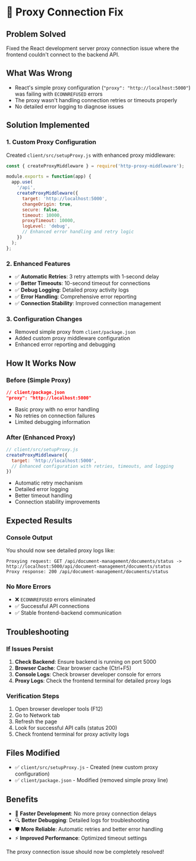 # 🔧 Proxy Connection Fix

## Problem Solved
Fixed the React development server proxy connection issue where the frontend couldn't connect to the backend API.

## What Was Wrong
- React's simple proxy configuration (`"proxy": "http://localhost:5000"`) was failing with `ECONNREFUSED` errors
- The proxy wasn't handling connection retries or timeouts properly
- No detailed error logging to diagnose issues

## Solution Implemented

### 1. Custom Proxy Configuration
Created `client/src/setupProxy.js` with enhanced proxy middleware:

```javascript
const { createProxyMiddleware } = require('http-proxy-middleware');

module.exports = function(app) {
  app.use(
    '/api',
    createProxyMiddleware({
      target: 'http://localhost:5000',
      changeOrigin: true,
      secure: false,
      timeout: 10000,
      proxyTimeout: 10000,
      logLevel: 'debug',
      // Enhanced error handling and retry logic
    })
  );
};
```

### 2. Enhanced Features
- ✅ **Automatic Retries**: 3 retry attempts with 1-second delay
- ✅ **Better Timeouts**: 10-second timeout for connections
- ✅ **Debug Logging**: Detailed proxy activity logs
- ✅ **Error Handling**: Comprehensive error reporting
- ✅ **Connection Stability**: Improved connection management

### 3. Configuration Changes
- Removed simple proxy from `client/package.json`
- Added custom proxy middleware configuration
- Enhanced error reporting and debugging

## How It Works Now

### Before (Simple Proxy)
```json
// client/package.json
"proxy": "http://localhost:5000"
```
- Basic proxy with no error handling
- No retries on connection failures
- Limited debugging information

### After (Enhanced Proxy)
```javascript
// client/src/setupProxy.js
createProxyMiddleware({
  target: 'http://localhost:5000',
  // Enhanced configuration with retries, timeouts, and logging
})
```
- Automatic retry mechanism
- Detailed error logging
- Better timeout handling
- Connection stability improvements

## Expected Results

### Console Output
You should now see detailed proxy logs like:
```
Proxying request: GET /api/document-management/documents/status -> http://localhost:5000/api/document-management/documents/status
Proxy response: 200 /api/document-management/documents/status
```

### No More Errors
- ❌ `ECONNREFUSED` errors eliminated
- ✅ Successful API connections
- ✅ Stable frontend-backend communication

## Troubleshooting

### If Issues Persist
1. **Check Backend**: Ensure backend is running on port 5000
2. **Browser Cache**: Clear browser cache (Ctrl+F5)
3. **Console Logs**: Check browser developer console for errors
4. **Proxy Logs**: Check the frontend terminal for detailed proxy logs

### Verification Steps
1. Open browser developer tools (F12)
2. Go to Network tab
3. Refresh the page
4. Look for successful API calls (status 200)
5. Check frontend terminal for proxy activity logs

## Files Modified
- ✅ `client/src/setupProxy.js` - Created (new custom proxy configuration)
- ✅ `client/package.json` - Modified (removed simple proxy line)

## Benefits
- 🚀 **Faster Development**: No more proxy connection delays
- 🔍 **Better Debugging**: Detailed logs for troubleshooting
- 🛡️ **More Reliable**: Automatic retries and better error handling
- ⚡ **Improved Performance**: Optimized timeout settings

The proxy connection issue should now be completely resolved!
